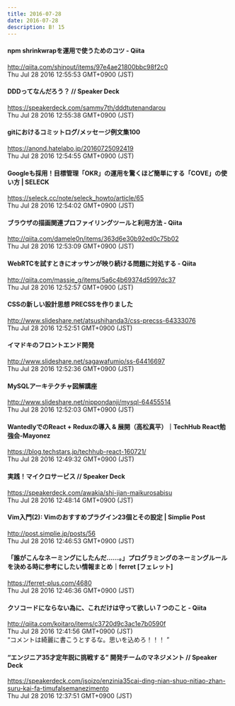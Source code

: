 ```yaml
---
title: 2016-07-28
date: 2016-07-28
description: B! 15
---
```


#### npm shrinkwrapを運用で使うためのコツ - Qiita
http://qiita.com/shinout/items/97e4ae21800bbc98f2c0<br>
Thu Jul 28 2016 12:55:53 GMT+0900 (JST)<br>


#### DDDってなんだろう？ // Speaker Deck
https://speakerdeck.com/sammy7th/dddtutenandarou<br>
Thu Jul 28 2016 12:55:38 GMT+0900 (JST)<br>


#### gitにおけるコミットログ/メッセージ例文集100
https://anond.hatelabo.jp/20160725092419<br>
Thu Jul 28 2016 12:54:55 GMT+0900 (JST)<br>


#### Googleも採用！目標管理「OKR」の運用を驚くほど簡単にする「COVE」の使い方 | SELECK
https://seleck.cc/note/seleck_howto/article/65<br>
Thu Jul 28 2016 12:54:02 GMT+0900 (JST)<br>


#### ブラウザの描画関連プロファイリングツールと利用方法 - Qiita
http://qiita.com/damele0n/items/363d6e30b92ed0c75b02<br>
Thu Jul 28 2016 12:53:09 GMT+0900 (JST)<br>


#### WebRTCを試すときにオッサンが映り続ける問題に対処する - Qiita
http://qiita.com/massie_g/items/5a6c4b69374d5997dc37<br>
Thu Jul 28 2016 12:52:57 GMT+0900 (JST)<br>


#### CSSの新しい設計思想 PRECSSを作りました
http://www.slideshare.net/atsushihanda3/css-precss-64333076<br>
Thu Jul 28 2016 12:52:51 GMT+0900 (JST)<br>


#### イマドキのフロントエンド開発
http://www.slideshare.net/sagawafumio/ss-64416697<br>
Thu Jul 28 2016 12:52:36 GMT+0900 (JST)<br>


#### MySQLアーキテクチャ図解講座
http://www.slideshare.net/nippondanji/mysql-64455514<br>
Thu Jul 28 2016 12:52:03 GMT+0900 (JST)<br>


#### WantedlyでのReact + Reduxの導入 & 展開（高松真平）｜TechHub React勉強会-Mayonez
https://blog.techstars.jp/techhub-react-160721/<br>
Thu Jul 28 2016 12:49:32 GMT+0900 (JST)<br>


#### 実践！マイクロサービス // Speaker Deck
https://speakerdeck.com/awakia/shi-jian-maikurosabisu<br>
Thu Jul 28 2016 12:48:14 GMT+0900 (JST)<br>


#### Vim入門(2): Vimのおすすめプラグイン23個とその設定 | Simplie Post
http://post.simplie.jp/posts/56<br>
Thu Jul 28 2016 12:46:53 GMT+0900 (JST)<br>


#### 「誰がこんなネーミングにしたんだ……。」プログラミングのネーミングルールを決める時に参考にしたい情報まとめ｜ferret [フェレット]
https://ferret-plus.com/4680<br>
Thu Jul 28 2016 12:46:36 GMT+0900 (JST)<br>


#### クソコードにならない為に、これだけは守って欲しい７つのこと - Qiita
http://qiita.com/koitaro/items/c3720d9c3ac1e7b0590f<br>
Thu Jul 28 2016 12:41:56 GMT+0900 (JST)<br>
“コメントは綺麗に書こうとするな。思いを込めろ！！！ ”


#### “エンジニア35才定年説に挑戦する” 開発チームのマネジメント // Speaker Deck
https://speakerdeck.com/jsoizo/enzinia35cai-ding-nian-shuo-nitiao-zhan-suru-kai-fa-timufalsemanezimento<br>
Thu Jul 28 2016 12:37:51 GMT+0900 (JST)<br>


